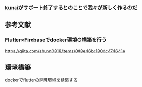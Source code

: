 ### kunaiがサポート終了するとのことで我々が新しく作るのだ
## 参考文献
### Flutter×Firebaseでdocker環境の構築を行う
https://qiita.com/shunn0818/items/088e46bc180dc474641e


## 環境構築
dockerでflutterの開発環境を構築する
